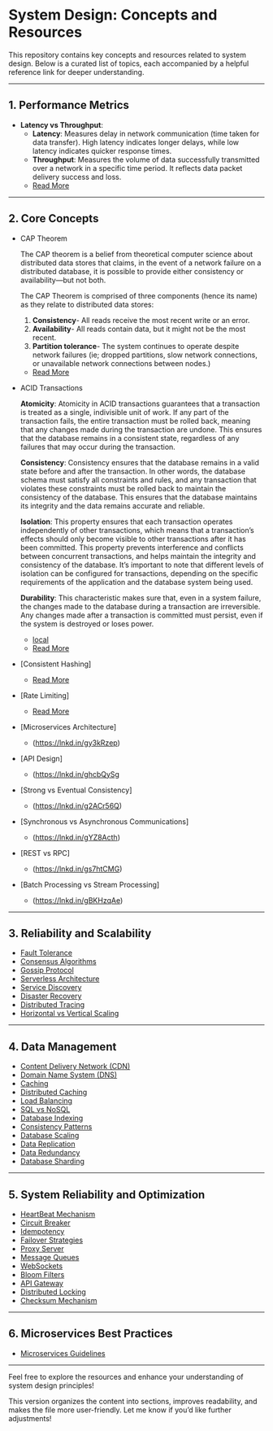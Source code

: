 # System Design: Concepts and Resources

This repository contains key concepts and resources related to system design. Below is a curated list of topics, each accompanied by a helpful reference link for deeper understanding.

---

## 1. Performance Metrics
- **Latency vs Throughput**: 
  - **Latency**: Measures delay in network communication (time taken for data transfer). High latency indicates longer delays, while low latency indicates quicker response times.
  - **Throughput**: Measures the volume of data successfully transmitted over a network in a specific time period. It reflects data packet delivery success and loss.
  - [Read More](https://aws.amazon.com/compare/the-difference-between-throughput-and-latency/)

---

## 2. Core Concepts
- CAP Theorem

  The CAP theorem is a belief from theoretical computer science about distributed data stores that claims, in the event of a network failure on a distributed database, it is possible to 
  provide either consistency or availability—but not both.
  
  The CAP Theorem is comprised of three components (hence its name) as they relate to distributed data stores:
  1.  **Consistency**- All reads receive the most recent write or an error.
  2.  **Availability**- All reads contain data, but it might not be the most recent.
  3.  **Partition tolerance**- The system continues to operate despite network failures (ie; dropped partitions, slow network connections, or unavailable network connections between nodes.)

  - [Read More](https://lnkd.in/gV7NunUD)
  
- ACID Transactions

  **Atomicity**: Atomicity in ACID transactions guarantees that a transaction is treated as a single, indivisible unit of work. If any part of the transaction fails, the entire transaction must 
  be rolled back, meaning that any changes made during the transaction are undone. This ensures that the database remains in a consistent state, regardless of any failures that may occur 
  during the transaction.
  
  **Consistency**: Consistency ensures that the database remains in a valid state before and after the transaction. In other words, the database schema must satisfy all constraints and rules, 
  and any transaction that violates these constraints must be rolled back to maintain the consistency of the database. This ensures that the database maintains its integrity and the data 
  remains accurate and reliable.
  
  **Isolation**: This property ensures that each transaction operates independently of other transactions, which means that a transaction’s effects should only become visible to other 
  transactions after it has been committed. This property prevents interference and conflicts between concurrent transactions, and helps maintain the integrity and consistency of the 
  database. It’s important to note that different levels of isolation can be configured for transactions, depending on the specific requirements of the application and the database system 
  being used.
  
  **Durability**: This characteristic makes sure that, even in a system failure, the changes made to the database during a transaction are irreversible. Any changes made after a transaction is 
  committed must persist, even if the system is destroyed or loses power.
  - [local](https://github.com/gurrinders/System-Design/blob/main/Acid%20Transactions)
  - [Read More](https://lnkd.in/gpQMxV9u)
  
- [Consistent Hashing]
   - [Read More](https://lnkd.in/gaCVWBJM)
 
- [Rate Limiting]
   - [Read More](https://lnkd.in/gjkrHkGu)
     
- [Microservices Architecture]
   - (https://lnkd.in/gy3kRzep)
  
- [API Design]
   - (https://lnkd.in/ghcbQySg
  
- [Strong vs Eventual Consistency]
   - (https://lnkd.in/g2ACr56Q)
  
- [Synchronous vs Asynchronous Communications]
   - (https://lnkd.in/gYZ8Acth)
  
- [REST vs RPC]
  - (https://lnkd.in/gs7htCMG)
  
- [Batch Processing vs Stream Processing]
   - (https://lnkd.in/gBKHzqAe)

---

## 3. Reliability and Scalability
- [Fault Tolerance](https://lnkd.in/ggzdZVhM)
- [Consensus Algorithms](https://lnkd.in/gUcVEhUx)
- [Gossip Protocol](https://lnkd.in/gvkckQGY)
- [Serverless Architecture](https://lnkd.in/g3EYA3nz)
- [Service Discovery](https://lnkd.in/gt84khQG)
- [Disaster Recovery](https://lnkd.in/grpEFGfD)
- [Distributed Tracing](https://lnkd.in/ga5FJuH2)
- [Horizontal vs Vertical Scaling](https://lnkd.in/eQc9FRjf)

---

## 4. Data Management
- [Content Delivery Network (CDN)](https://lnkd.in/e7reQ4VF)
- [Domain Name System (DNS)](https://lnkd.in/es8Fp7Q5)
- [Caching](https://lnkd.in/eZkyjptm)
- [Distributed Caching](https://lnkd.in/e4AHNSeT)
- [Load Balancing](https://lnkd.in/eWdwhGap)
- [SQL vs NoSQL](https://lnkd.in/es6vJwit)
- [Database Indexing](https://lnkd.in/ebKcznNJ)
- [Consistency Patterns](https://lnkd.in/eTZ5dHQx)
- [Database Scaling](https://lnkd.in/egFC33Zk)
- [Data Replication](https://lnkd.in/ehZjnuWx)
- [Data Redundancy](https://lnkd.in/eUCxcXr2)
- [Database Sharding](https://lnkd.in/eF_2KNKT)

---

## 5. System Reliability and Optimization
- [HeartBeat Mechanism](https://lnkd.in/eRBRtfk9)
- [Circuit Breaker](https://lnkd.in/eStETWQA)
- [Idempotency](https://lnkd.in/eSYjuq-b)
- [Failover Strategies](https://lnkd.in/eftew-CE)
- [Proxy Server](https://lnkd.in/eVCYxMZQ)
- [Message Queues](https://lnkd.in/eVeVWT3a)
- [WebSockets](https://lnkd.in/eA4zYkjF)
- [Bloom Filters](https://lnkd.in/eG3xPV-x)
- [API Gateway](https://lnkd.in/e-zCR3ft)
- [Distributed Locking](https://lnkd.in/eXsuuthN)
- [Checksum Mechanism](https://lnkd.in/ed4j8cfk)

---

## 6. Microservices Best Practices
- [Microservices Guidelines](https://lnkd.in/ea8hcbqp)

---

Feel free to explore the resources and enhance your understanding of system design principles!

This version organizes the content into sections, improves readability, and makes the file more user-friendly. Let me know if you’d like further adjustments!
